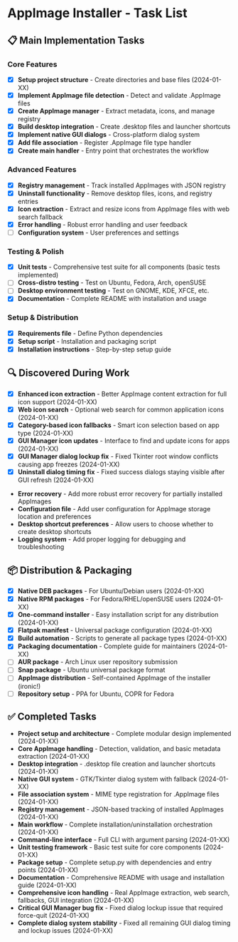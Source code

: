 # AppImage Installer - Task List

## 📋 Main Implementation Tasks

### Core Features
- [x] **Setup project structure** - Create directories and base files (2024-01-XX)
- [x] **Implement AppImage file detection** - Detect and validate .AppImage files
- [x] **Create AppImage manager** - Extract metadata, icons, and manage registry  
- [x] **Build desktop integration** - Create .desktop files and launcher shortcuts
- [x] **Implement native GUI dialogs** - Cross-platform dialog system
- [x] **Add file association** - Register .AppImage file type handler
- [x] **Create main handler** - Entry point that orchestrates the workflow

### Advanced Features  
- [x] **Registry management** - Track installed AppImages with JSON registry
- [x] **Uninstall functionality** - Remove desktop files, icons, and registry entries
- [x] **Icon extraction** - Extract and resize icons from AppImage files with web search fallback
- [x] **Error handling** - Robust error handling and user feedback
- [ ] **Configuration system** - User preferences and settings

### Testing & Polish
- [x] **Unit tests** - Comprehensive test suite for all components (basic tests implemented)
- [ ] **Cross-distro testing** - Test on Ubuntu, Fedora, Arch, openSUSE
- [ ] **Desktop environment testing** - Test on GNOME, KDE, XFCE, etc.
- [x] **Documentation** - Complete README with installation and usage

### Setup & Distribution
- [x] **Requirements file** - Define Python dependencies
- [x] **Setup script** - Installation and packaging script
- [x] **Installation instructions** - Step-by-step setup guide

## 🔍 Discovered During Work
- [x] **Enhanced icon extraction** - Better AppImage content extraction for full icon support (2024-01-XX)
- [x] **Web icon search** - Optional web search for common application icons (2024-01-XX)
- [x] **Category-based icon fallbacks** - Smart icon selection based on app type (2024-01-XX)
- [x] **GUI Manager icon updates** - Interface to find and update icons for apps (2024-01-XX)
- [x] **GUI Manager dialog lockup fix** - Fixed Tkinter root window conflicts causing app freezes (2024-01-XX)
- [x] **Uninstall dialog timing fix** - Fixed success dialogs staying visible after GUI refresh (2024-01-XX)
- **Error recovery** - Add more robust error recovery for partially installed AppImages
- **Configuration file** - Add user configuration for AppImage storage location and preferences
- **Desktop shortcut preferences** - Allow users to choose whether to create desktop shortcuts
- **Logging system** - Add proper logging for debugging and troubleshooting

## 📦 Distribution & Packaging
- [x] **Native DEB packages** - For Ubuntu/Debian users (2024-01-XX)
- [x] **Native RPM packages** - For Fedora/RHEL/openSUSE users (2024-01-XX)  
- [x] **One-command installer** - Easy installation script for any distribution (2024-01-XX)
- [x] **Flatpak manifest** - Universal package configuration (2024-01-XX)
- [x] **Build automation** - Scripts to generate all package types (2024-01-XX)
- [x] **Packaging documentation** - Complete guide for maintainers (2024-01-XX)
- [ ] **AUR package** - Arch Linux user repository submission
- [ ] **Snap package** - Ubuntu universal package format
- [ ] **AppImage distribution** - Self-contained AppImage of the installer (ironic!)
- [ ] **Repository setup** - PPA for Ubuntu, COPR for Fedora

## ✅ Completed Tasks
- **Project setup and architecture** - Complete modular design implemented (2024-01-XX)
- **Core AppImage handling** - Detection, validation, and basic metadata extraction (2024-01-XX)
- **Desktop integration** - .desktop file creation and launcher shortcuts (2024-01-XX)
- **Native GUI system** - GTK/Tkinter dialog system with fallback (2024-01-XX)
- **File association system** - MIME type registration for .AppImage files (2024-01-XX)
- **Registry management** - JSON-based tracking of installed AppImages (2024-01-XX)
- **Main workflow** - Complete installation/uninstallation orchestration (2024-01-XX)
- **Command-line interface** - Full CLI with argument parsing (2024-01-XX)
- **Unit testing framework** - Basic test suite for core components (2024-01-XX)
- **Package setup** - Complete setup.py with dependencies and entry points (2024-01-XX)
- **Documentation** - Comprehensive README with usage and installation guide (2024-01-XX)
- **Comprehensive icon handling** - Real AppImage extraction, web search, fallbacks, GUI integration (2024-01-XX)
- **Critical GUI Manager bug fix** - Fixed dialog lockup issue that required force-quit (2024-01-XX)
- **Complete dialog system stability** - Fixed all remaining GUI dialog timing and lockup issues (2024-01-XX) 